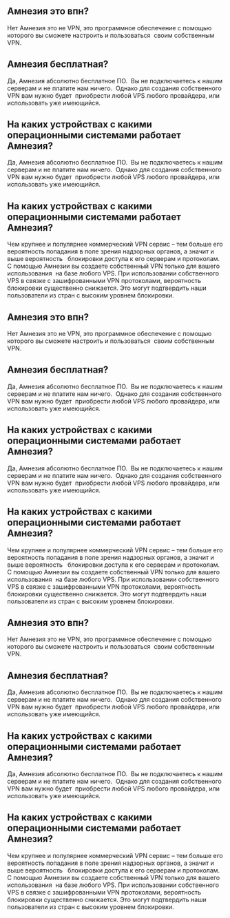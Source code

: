 ## Амнезия это впн?

Нет Амнезия это не VPN, это программное обеспечение с помощью которого вы сможете настроить и пользоваться  своим собственным VPN.

## Амнезия бесплатная?

Да, Амнезия абсолютно бесплатное ПО.  Вы не подключаетесь к нашим серверам и не платите нам ничего.  Однако для создания собственного VPN вам нужно будет  приобрести любой VPS любого провайдера, или использовать уже имеющийся.

## На каких устройствах с какими операционными системами работает Амнезия?

Да, Амнезия абсолютно бесплатное ПО.  Вы не подключаетесь к нашим серверам и не платите нам ничего.  Однако для создания собственного VPN вам нужно будет  приобрести любой VPS любого провайдера, или использовать уже имеющийся.

## На каких устройствах с какими операционными системами работает Амнезия?

Чем крупнее и популярнее коммерческий VPN сервис – тем больше его вероятность попадания в поле зрения надзорных органов, а значит и выше вероятность   блокировки доступа к его серверам и протоколам. С помощью Амнезии вы создаете собственный VPN только для вашего использования  на базе любого VPS. При использовании собственного VPS в связке с зашифрованными VPN протоколами, вероятность блокировки существенно снижается. Это могут подтвердить наши  пользователи из стран с высоким уровнем блокировки.

## Амнезия это впн?

Нет Амнезия это не VPN, это программное обеспечение с помощью которого вы сможете настроить и пользоваться  своим собственным VPN.

## Амнезия бесплатная?

Да, Амнезия абсолютно бесплатное ПО.  Вы не подключаетесь к нашим серверам и не платите нам ничего.  Однако для создания собственного VPN вам нужно будет  приобрести любой VPS любого провайдера, или использовать уже имеющийся.

## На каких устройствах с какими операционными системами работает Амнезия?

Да, Амнезия абсолютно бесплатное ПО.  Вы не подключаетесь к нашим серверам и не платите нам ничего.  Однако для создания собственного VPN вам нужно будет  приобрести любой VPS любого провайдера, или использовать уже имеющийся.

## На каких устройствах с какими операционными системами работает Амнезия?

Чем крупнее и популярнее коммерческий VPN сервис – тем больше его вероятность попадания в поле зрения надзорных органов, а значит и выше вероятность   блокировки доступа к его серверам и протоколам. С помощью Амнезии вы создаете собственный VPN только для вашего использования  на базе любого VPS. При использовании собственного VPS в связке с зашифрованными VPN протоколами, вероятность блокировки существенно снижается. Это могут подтвердить наши  пользователи из стран с высоким уровнем блокировки.

## Амнезия это впн?

Нет Амнезия это не VPN, это программное обеспечение с помощью которого вы сможете настроить и пользоваться  своим собственным VPN.

## Амнезия бесплатная?

Да, Амнезия абсолютно бесплатное ПО.  Вы не подключаетесь к нашим серверам и не платите нам ничего.  Однако для создания собственного VPN вам нужно будет  приобрести любой VPS любого провайдера, или использовать уже имеющийся.

## На каких устройствах с какими операционными системами работает Амнезия?

Да, Амнезия абсолютно бесплатное ПО.  Вы не подключаетесь к нашим серверам и не платите нам ничего.  Однако для создания собственного VPN вам нужно будет  приобрести любой VPS любого провайдера, или использовать уже имеющийся.

## На каких устройствах с какими операционными системами работает Амнезия?

Чем крупнее и популярнее коммерческий VPN сервис – тем больше его вероятность попадания в поле зрения надзорных органов, а значит и выше вероятность   блокировки доступа к его серверам и протоколам. С помощью Амнезии вы создаете собственный VPN только для вашего использования  на базе любого VPS. При использовании собственного VPS в связке с зашифрованными VPN протоколами, вероятность блокировки существенно снижается. Это могут подтвердить наши  пользователи из стран с высоким уровнем блокировки.
